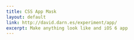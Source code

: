 ```yaml
---
title: CSS App Mask
layout: default
link: http://david.darn.es/experiment/app/
excerpt: Make anything look like and iOS 6 app
---
```

